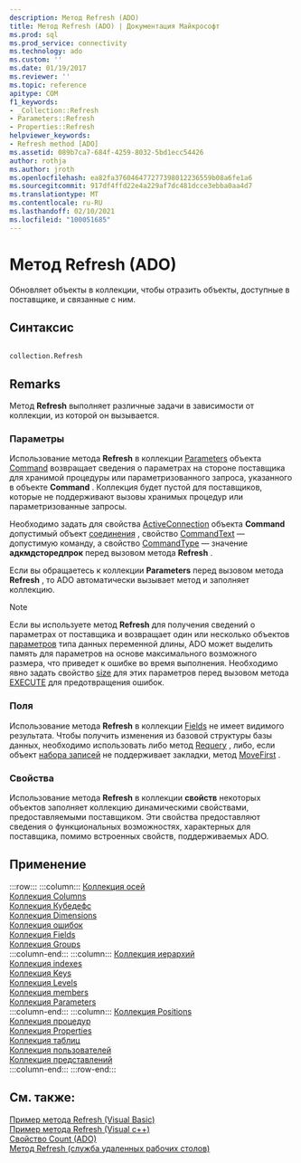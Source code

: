 ```yaml
---
description: Метод Refresh (ADO)
title: Метод Refresh (ADO) | Документация Майкрософт
ms.prod: sql
ms.prod_service: connectivity
ms.technology: ado
ms.custom: ''
ms.date: 01/19/2017
ms.reviewer: ''
ms.topic: reference
apitype: COM
f1_keywords:
- _Collection::Refresh
- Parameters::Refresh
- Properties::Refresh
helpviewer_keywords:
- Refresh method [ADO]
ms.assetid: 089b7ca7-684f-4259-8032-5bd1ecc54426
author: rothja
ms.author: jroth
ms.openlocfilehash: ea82fa376046477277398012236559b08a6fe1a6
ms.sourcegitcommit: 917df4ffd22e4a229af7dc481dcce3ebba0aa4d7
ms.translationtype: MT
ms.contentlocale: ru-RU
ms.lasthandoff: 02/10/2021
ms.locfileid: "100051685"
---
```

# <a name="refresh-method-ado"></a>Метод Refresh (ADO)
Обновляет объекты в коллекции, чтобы отразить объекты, доступные в поставщике, и связанные с ним.  
  
## <a name="syntax"></a>Синтаксис  
  
```  
  
collection.Refresh  
```  
  
## <a name="remarks"></a>Remarks  
 Метод **Refresh** выполняет различные задачи в зависимости от коллекции, из которой он вызывается.  
  
### <a name="parameters"></a>Параметры  
 Использование метода **Refresh** в коллекции [Parameters](./parameters-collection-ado.md) объекта [Command](./command-object-ado.md) возвращает сведения о параметрах на стороне поставщика для хранимой процедуры или параметризованного запроса, указанного в объекте **Command** . Коллекция будет пустой для поставщиков, которые не поддерживают вызовы хранимых процедур или параметризованные запросы.  
  
 Необходимо задать для свойства [ActiveConnection](./activeconnection-property-ado.md) объекта **Command** допустимый объект [соединения](./connection-object-ado.md) , свойство [CommandText](./commandtext-property-ado.md) — допустимую команду, а свойство [CommandType](./commandtype-property-ado.md) — значение **адкмдсторедпрок** перед вызовом метода **Refresh** .  
  
 Если вы обращаетесь к коллекции **Parameters** перед вызовом метода **Refresh** , то ADO автоматически вызывает метод и заполняет коллекцию.  
  
> [!NOTE]
>  Если вы используете метод **Refresh** для получения сведений о параметрах от поставщика и возвращает один или несколько объектов [параметров](./parameter-object.md) типа данных переменной длины, ADO может выделить память для параметров на основе максимального возможного размера, что приведет к ошибке во время выполнения. Необходимо явно задать свойство [size](./size-property-ado-parameter.md) для этих параметров перед вызовом метода [EXECUTE](./execute-method-ado-command.md) для предотвращения ошибок.  
  
### <a name="fields"></a>Поля  
 Использование метода **Refresh** в коллекции [Fields](./fields-collection-ado.md) не имеет видимого результата. Чтобы получить изменения из базовой структуры базы данных, необходимо использовать либо метод [Requery](./requery-method.md) , либо, если объект [набора записей](./recordset-object-ado.md) не поддерживает закладки, метод [MoveFirst](./movefirst-movelast-movenext-and-moveprevious-methods-ado.md) .  
  
### <a name="properties"></a>Свойства  
 Использование метода **Refresh** в коллекции **свойств** некоторых объектов заполняет коллекцию динамическими свойствами, предоставляемыми поставщиком. Эти свойства предоставляют сведения о функциональных возможностях, характерных для поставщика, помимо встроенных свойств, поддерживаемых ADO.  
  
## <a name="applies-to"></a>Применение  

:::row:::
    :::column:::
        [Коллекция осей](../ado-md-api/axes-collection-ado-md.md)  
        [Коллекция Columns](../adox-api/columns-collection-adox.md)  
        [Коллекция Кубедефс](../ado-md-api/cubedefs-collection-ado-md.md)  
        [Коллекция Dimensions](../ado-md-api/dimensions-collection-ado-md.md)  
        [Коллекция ошибок](./errors-collection-ado.md)  
        [Коллекция Fields](./fields-collection-ado.md)  
        [Коллекция Groups](../adox-api/groups-collection-adox.md)  
    :::column-end:::
    :::column:::
        [Коллекция иерархий](../ado-md-api/hierarchies-collection-ado-md.md)  
        [Коллекция indexes](../adox-api/indexes-collection-adox.md)  
        [Коллекция Keys](../adox-api/keys-collection-adox.md)  
        [Коллекция Levels](../ado-md-api/levels-collection-ado-md.md)  
        [Коллекция members](../ado-md-api/members-collection-ado-md.md)  
        [Коллекция Parameters](./parameters-collection-ado.md)  
    :::column-end:::
    :::column:::
        [Коллекция Positions](../ado-md-api/positions-collection-ado-md.md)  
        [Коллекция процедур](../adox-api/procedures-collection-adox.md)  
        [Коллекция Properties](./properties-collection-ado.md)  
        [Коллекция таблиц](../adox-api/tables-collection-adox.md)  
        [Коллекция пользователей](../adox-api/users-collection-adox.md)  
        [Коллекция представлений](../adox-api/views-collection-adox.md)  
    :::column-end:::
:::row-end:::

## <a name="see-also"></a>См. также:  
 [Пример метода Refresh (Visual Basic)](./refresh-method-example-vb.md)   
 [Пример метода Refresh (Visual c++)](./refresh-method-example-vc.md)   
 [Свойство Count (ADO)](./count-property-ado.md)   
 [Метод Refresh (служба удаленных рабочих столов)](../rds-api/refresh-method-rds.md)